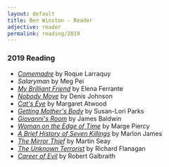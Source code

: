 ```yaml
---
layout: default
title: Ben Winston - Reader
adjective: reader
permalink: reading/2019
---
```


### 2019 Reading

+ [*Comemadre*](https://www.indiebound.org/book/9781566895156) by Roque Larraquy
+ *Salaryman* by Meg Pei
+ [*My Brilliant Friend*](https://www.indiebound.org/book/9781609450786) by Elena Ferrante
+ [*Nobody Move*](https://www.indiebound.org/book/9780374222901) by Denis Johnson
+ [*Cat's Eye*](https://www.indiebound.org/book/9780553282474) by Margaret Atwood
+ [*Getting Mother's Body*](https://www.indiebound.org/book/9780812968002) by Susan-Lori Parks
+ [*Giovanni's Room*](https://www.indiebound.org/book/9780345806567) by James Baldwin
+ [*Woman on the Edge of Time*](https://www.indiebound.org/book/9780449210826) by Marge Piercy
+ [*A Brief History of Seven Killings*](https://www.indiebound.org/book/9781594633942) by Marlon James
+ [*The Mirror Thief*](https://www.indiebound.org/book/9781612195148) by Martin Seay
+ [*The Unknown Terrorist*](https://www.indiebound.org/book/9780802143549) by Richard Flanagan
+ [*Career of Evil*](https://www.indiebound.org/book/9780316349932) by Robert Galbraith
